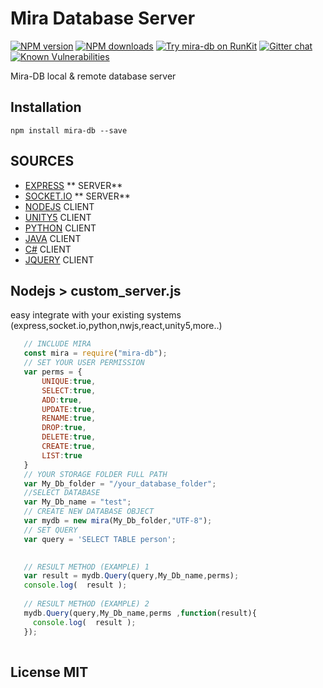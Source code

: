 # Mira Database Server

[![NPM version][npm-image]][npm-url]
[![NPM downloads][downloads-image]][downloads-url]
[![Try mira-db on RunKit](https://badge.runkitcdn.com/mira-db.svg)](https://npm.runkit.com/mira-db)
[![Gitter chat](https://badges.gitter.im/gitterHQ/gitter.png)](https://gitter.im/mira-db)
[![Known Vulnerabilities](https://snyk.io/test/npm/mira-db/badge.svg)](https://snyk.io/test/npm/mira-db)

Mira-DB local & remote database server

## Installation
```
npm install mira-db --save
```

## SOURCES


* [EXPRESS][df1]    ** SERVER**
* [SOCKET.IO][df2]  ** SERVER**  
* [NODEJS][df7]      CLIENT 
* [UNITY5][df5]      CLIENT 
* [PYTHON][df4]      CLIENT
* [JAVA][df6]        CLIENT 
* [C#][df3]          CLIENT 
* [JQUERY][df8]      CLIENT 
  
## Nodejs  > custom_server.js

easy integrate with your existing systems (express,socket.io,python,nwjs,react,unity5,more..)

 ```js
    // INCLUDE MIRA
    const mira = require("mira-db");
    // SET YOUR USER PERMISSION
    var perms = { 
        UNIQUE:true,
        SELECT:true,
        ADD:true,
        UPDATE:true,
        RENAME:true,
        DROP:true,
        DELETE:true,
        CREATE:true,
        LIST:true 
    }
    // YOUR STORAGE FOLDER FULL PATH
    var My_Db_folder = "/your_database_folder";
    //SELECT DATABASE
    var My_Db_name = "test";
    // CREATE NEW DATABASE OBJECT
    var mydb = new mira(My_Db_folder,"UTF-8");
    // SET QUERY
    var query = 'SELECT TABLE person';

    
    // RESULT METHOD (EXAMPLE) 1
    var result = mydb.Query(query,My_Db_name,perms);
    console.log(  result );
    
    // RESULT METHOD (EXAMPLE) 2
    mydb.Query(query,My_Db_name,perms ,function(result){
      console.log(  result );
    });           
    
```

## License MIT

   [df8]: </CLIENT EXAMPLE/Express Server clients/Example Client (HTML)>
   [df7]: </CLIENT EXAMPLE/Socket Server clients/Example Client (nodejs)>
   [df6]: </CLIENT EXAMPLE/Express Server clients/Example Client (java)>
   [df5]: </CLIENT EXAMPLE/Express Server clients/Example Client (UNITY5 GAME ENGINE)>
   [df4]: </CLIENT EXAMPLE/Express Server clients/Example Client (PYTHON)>
   [df3]: </CLIENT EXAMPLE/Express Server clients/Example Client (C%23)>
   [df2]: </SERVER EXAMPLE/Remote Database (socket.io Server)>
   [df1]: </SERVER EXAMPLE/Remote Database (express Server)>
   [npm-image]: https://img.shields.io/npm/v/mira-db.svg?style=flat
   [npm-url]: https://npmjs.org/package/mira-db
   [downloads-image]: https://img.shields.io/npm/dm/mira-db.svg?style=flat
   [downloads-url]: https://npmjs.org/package/mira-db

